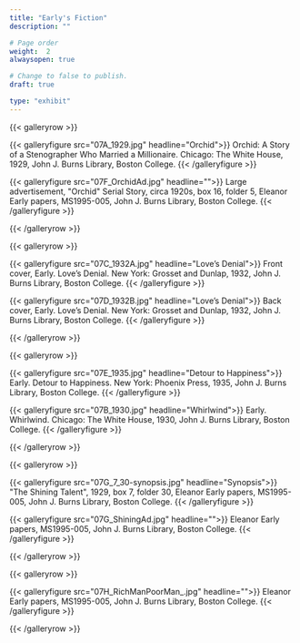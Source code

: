 ```yaml
---
title: "Early's Fiction"
description: ""

# Page order
weight:  2
alwaysopen: true

# Change to false to publish.
draft: true

type: "exhibit"
---
```


{{< galleryrow >}}

{{< galleryfigure src="07A_1929.jpg"
           headline="Orchid">}} Orchid: A Story of a Stenographer Who Married a Millionaire. Chicago: The White House, 1929, John J. Burns Library, Boston College.
{{< /galleryfigure >}}

{{< galleryfigure src="07F_OrchidAd.jpg"
           headline="">}} Large advertisement, "Orchid" Serial Story, circa 1920s, box 16, folder 5, Eleanor Early papers, MS1995-005, John J. Burns Library, Boston College.
{{< /galleryfigure >}}

{{< /galleryrow >}}

{{< galleryrow >}}

{{< galleryfigure src="07C_1932A.jpg"
           headline="Love’s Denial">}} Front cover, Early. Love’s Denial. New York: Grosset and Dunlap, 1932, John J. Burns Library, Boston College.
{{< /galleryfigure >}}

{{< galleryfigure src="07D_1932B.jpg"
           headline="Love’s Denial">}} Back cover, Early. Love’s Denial. New York: Grosset and Dunlap, 1932, John J. Burns Library, Boston College.
{{< /galleryfigure >}}

{{< /galleryrow >}}

{{< galleryrow >}}

{{< galleryfigure src="07E_1935.jpg"
           headline="Detour to Happiness">}} Early. Detour to Happiness. New York: Phoenix Press, 1935, John J. Burns Library, Boston College.
{{< /galleryfigure >}}

{{< galleryfigure src="07B_1930.jpg"
           headline="Whirlwind">}} Early. Whirlwind. Chicago: The White House, 1930, John J. Burns Library, Boston College.
{{< /galleryfigure >}}

{{< /galleryrow >}}

{{< galleryrow >}}

{{< galleryfigure src="07G_7_30-synopsis.jpg"
           headline="Synopsis">}} "The Shining Talent", 1929, box 7, folder 30, Eleanor Early papers, MS1995-005, John J. Burns Library, Boston College.
{{< /galleryfigure >}}

{{< galleryfigure src="07G_ShiningAd.jpg"
           headline="">}} Eleanor Early papers, MS1995-005, John J. Burns Library, Boston College.
{{< /galleryfigure >}}

{{< /galleryrow >}}

{{< galleryrow >}}

{{< galleryfigure src="07H_RichManPoorMan_.jpg"
           headline="">}} Eleanor Early papers, MS1995-005, John J. Burns Library, Boston College.
{{< /galleryfigure >}}

{{< /galleryrow >}}

